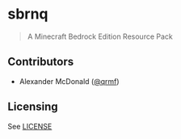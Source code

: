 <!--
Copyright 2021 Alexander McDonald (@qrmf)

Licensed under the Apache License, Version 2.0 (the "License");
you may not use this file except in compliance with the License.
You may obtain a copy of the License at

    http://www.apache.org/licenses/LICENSE-2.0

Unless required by applicable law or agreed to in writing, software
distributed under the License is distributed on an "AS IS" BASIS,
WITHOUT WARRANTIES OR CONDITIONS OF ANY KIND, either express or implied.
See the License for the specific language governing permissions and
limitations under the License.
-->

# sbrnq

> A Minecraft Bedrock Edition Resource Pack

## Contributors

- Alexander McDonald ([@qrmf](https://github.com/qrmf))

## Licensing

See [LICENSE](./LICENSE)